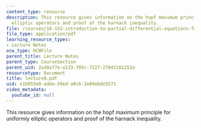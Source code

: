 ```yaml
---
content_type: resource
description: This resource gives information on the hopf maximum principle for uniformly
  elliptic operators and proof of the harnack inequality.
file: /courses/18-152-introduction-to-partial-differential-equations-fall-2005/e1b955e0adda59eda0c62e04ebde5571_lecture9.pdf
file_type: application/pdf
learning_resource_types:
- Lecture Notes
ocw_type: OCWFile
parent_title: Lecture Notes
parent_type: CourseSection
parent_uid: 2a38a77e-a133-705c-7227-27043181253a
resourcetype: Document
title: lecture9.pdf
uid: e1b955e0-adda-59ed-a0c6-2e04ebde5571
video_metadata:
  youtube_id: null
---
```

This resource gives information on the hopf maximum principle for uniformly elliptic operators and proof of the harnack inequality.

